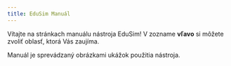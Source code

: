 ```yaml
---
title: EduSim Manuál
---
```


Vítajte na stránkach manuálu nástroja EduSim! V zozname __vľavo__ si môžete zvoliť oblasť, ktorá Vás zaujíma.

Manuál je sprevádzaný obrázkami ukážok použitia nástroja.
